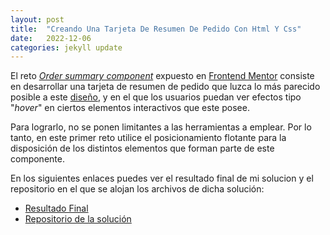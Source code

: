 ```yaml
---
layout: post
title:  "Creando Una Tarjeta De Resumen De Pedido Con Html Y Css"
date:   2022-12-06
categories: jekyll update
---
```


El reto [_Order summary component_](https://www.frontendmentor.io/challenges/order-summary-component-QlPmajDUj) expuesto en [Frontend Mentor](https://www.frontendmentor.io/) consiste en desarrollar una tarjeta de resumen de pedido que luzca lo más parecido posible a este [diseño](https://www.dropbox.com/s/g0lzw600cu7npid/desktop-mobile-challenge-ed.jpg?dl=0), y en el que los usuarios puedan ver efectos tipo "_hover_" en ciertos elementos interactivos que este posee.

Para lograrlo, no se ponen limitantes a las herramientas a emplear. Por lo tanto, en este primer reto utilice el posicionamiento flotante para la disposición de los distintos elementos que forman parte de este componente.

En los siguientes enlaces puedes ver el resultado final de mi solucion y el repositorio en el que se alojan los archivos de dicha solución:

- [Resultado Final](https://ivanjvic.github.io/order-summary-card-solution/)
- [Repositorio de la solución](https://github.com/ivanjvic/order-summary-card-solution)

